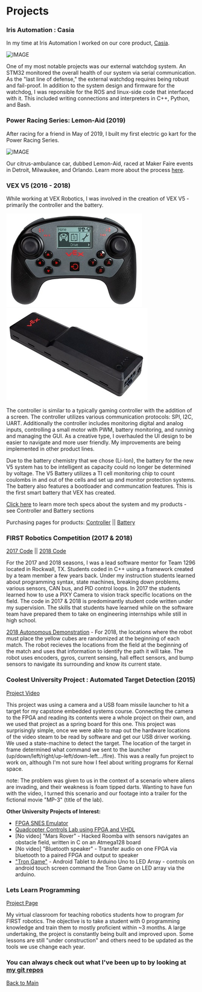 # Projects

### Iris Automation : Casia

In my time at Iris Automation I worked on our core product, [Casia](https://www.irisonboard.com/casia/). 

![IMAGE](https://www.irisonboard.com/wp-content/uploads/2019/04/untitled-24-of-34-2.jpg)

One of my most notable projects was our external watchdog system. An STM32 monitored the overall health of our system via serial communication. As the "last line of defense," the external watchdog requires being robust and fail-proof. In addition to the system design and firmware for the watchdog, I was reponsible for the ROS and linux-side code that interfaced with it. This included writing connections and interpreters in C++, Python, and Bash.

### Power Racing Series: Lemon-Aid (2019)

After racing for a friend in May of 2019, I built my first electric go kart for the Power Racing Series. 

![IMAGE](20190721_202615_exported_stabilized_2548770858921471411.gif)

Our citrus-ambulance car, dubbed Lemon-Aid, raced at Maker Faire events in Detroit, Milwaukee, and Orlando.
Learn more about the process [here](https://docs.google.com/presentation/d/1cpfuDuD8gQ2Huog38bvnKr8jS7B6gxp6zHzXEAm8PKs/edit?usp=sharing).

### VEX V5 (2016 - 2018)

While working at VEX Robotics, I was involved in the creation of VEX V5 - primarily the controller and the battery.

![IMAGE](controller_1_1.jpg)  ![IMAGE](battery.jpg)

The controller is similar to a typically gaming controller with the addition of a screen. The controller utilizes various communication protocols: SPI, I2C, UART. Additionally the controller includes monitoring digital and analog inputs, controlling a small motor with PWM, battery monitoring, and running and managing the GUI. As a creative type, I overhauled the UI design to be easier to navigate and more user friendly. My improvements are being implemented in other product lines. 

Due to the battery chemistry that we chose (Li-Ion), the battery for the new V5 system has to be intelligent as capacity could no longer be determined by voltage. The V5 Battery utilizes a TI cell monitoring chip to count coulombs in and out of the cells and set up and monitor protection systems. The battery also features a bootloader and communcation features. This is the first smart battery that VEX has created.

[Click here](https://www.vexrobotics.com/v5-architecture.html) to learn more tech specs about the system and my products - see Controller and Battery sections

Purchasing pages for products:
[Controller](https://www.vexrobotics.com/vexedr/products/v5-products/276-4820.html) || 
[Battery](https://www.vexrobotics.com/vexedr/products/v5-products/276-4811.html)



### FIRST Robotics Competition (2017 & 2018)

[2017 Code](https://github.com/FRC1296/RhsRobot2017) || 
[2018 Code](https://github.com/FRC1296/RhsRobot2018)

For the 2017 and 2018 seasons, I was a lead software mentor for Team 1296 located in Rockwall, TX. Students coded in C++ using a framework created by a team member a few years back. Under my instruction students learned about programming syntax, state machines, breaking down problems, various sensors, CAN bus, and PID control loops. In 2017 the students learned how to use a PIXY Camera to vision track specific locations on the field. The code in 2017 & 2018 is predominantly student code written under my supervision. The skills that students have learned while on the software team have prepared them to take on engineering internships while still in high school. 

[2018 Autonomous Demonstration](https://youtu.be/ZxWXHuU3tkM) - For 2018, the locations where the robot must place the yellow cubes are randomized at the beginning of each match. The robot recieves the locations from the field at the beginning of the match and uses that information to identify the path it will take. The robot uses encoders, gyros, current sensing, hall effect sensors, and bump sensors to navigate its surrounding and know its current state. 

### Coolest University Project : Automated Target Detection (2015)

[Project Video](https://youtu.be/f3tUscQhJMU)

This project was using a camera and a USB foam missile launcher to hit a target for my capstone embedded systems course. Connecting the camera to the FPGA and reading its contents were a whole project on their own, and we used that project as a spring board for this one. This project was surprisingly simple, once we were able to map out the hardware locations of the video steam to be read by software and get our USB driver working. We used a state-machine to detect the target. The location of the target in frame determined what command we sent to the launcher (up/down/left/right/up-left/down-left.../fire). This was a really fun project to work on, although I'm not sure how I feel about writing programs for Kernal space.

note: The problem was given to us in the context of a scenario where aliens are invading, and their weakness is foam tipped darts. Wanting to have fun with the video, I turned this scenario and our footage into a trailer for the fictional movie "MP-3" (title of the lab).

**Other University Projects of Interest:**
* [FPGA SNES Emulator](https://youtu.be/BFT52DaeWSQ)
* [Quadcopter Controls Lab using FPGA and VHDL](https://youtu.be/29ENLdpz1bc)
* [No video] "Mars Rover" - Hacked Roomba with sensors navigates an obstacle field, written in C on an Atmega128 board
* [No video] "Bluetooth speaker" - Transfer audio on one FPGA via bluetooth to a paired FPGA and output to speaker
* ["Tron Game"](https://photos.google.com/share/AF1QipPdMVgY_hRwAq0slDcco6FvEFmOftom9Pw4POQ6P3b_mSEx1mL3ScO6ePG9S70_3g?key=OVB2TmJFNzhtVVA1bDJrNGtsWGpRc19TRTVBTVFR) - Android Tablet to Arduino Uno to LED Array - controls on android touch screen command the Tron Game on LED array via the arduino.

### Lets Learn Programming

[Project Page](https://kwiden.github.io/LetsLearnProgramming/)

My virtual classroom for teaching robotics students how to program _for_ FIRST robotics. The objective is to take a student with 0 programming knowledge and train them to mostly proficient within ~3 months. A large undertaking, the project is constantly being built and improved upon. Some lessons are still "under construction" and others need to be updated as the tools we use change each year. 

### You can always check out what I've been up to by looking at [my git repos](https://github.com/kwiden)


[Back to Main](README.md)
